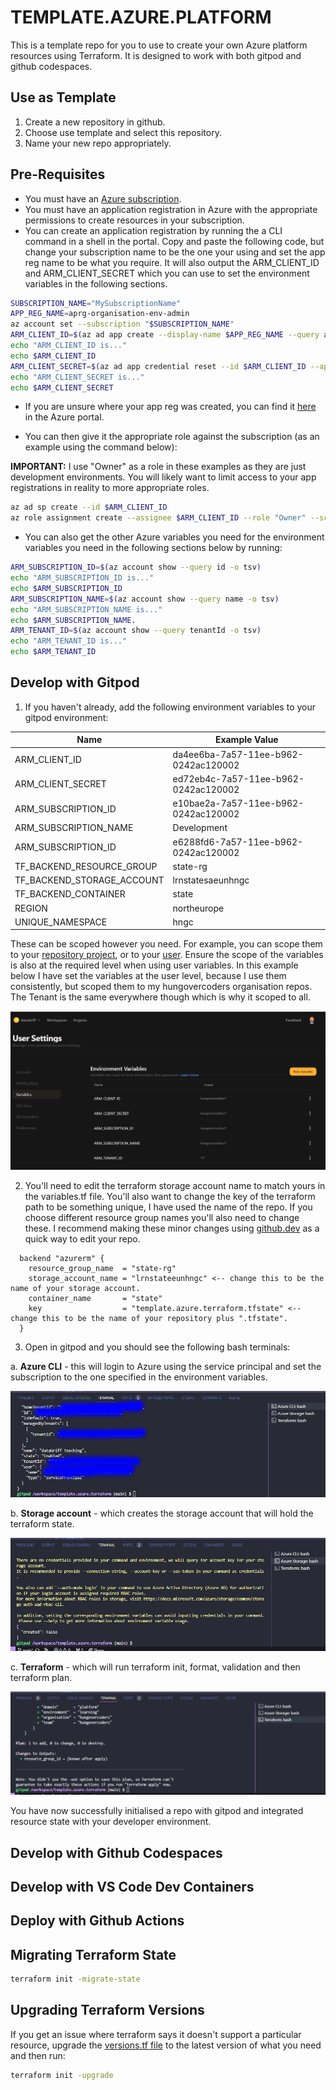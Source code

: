 # TEMPLATE.AZURE.PLATFORM

This is a template repo for you to use to create your own Azure platform resources using Terraform. It is designed to work with both gitpod and github codespaces.

## Use as Template

1. Create a new repository in github.
2. Choose use template and select this repository.
3. Name your new repo appropriately.

## Pre-Requisites

* You must have an [Azure subscription](https://portal.azure.com).
* You must have an application registration in Azure with the appropriate permissions to create resources in your subscription.
* You can create an application registration by running the a CLI command in a shell in the portal. Copy and paste the following code, but change your subscription name to be the one your using and set the app reg name to be what you require. It will also output the ARM_CLIENT_ID and ARM_CLIENT_SECRET which you can use to set the environment variables in the following sections.

```bash
SUBSCRIPTION_NAME="MySubscriptionName"
APP_REG_NAME=aprg-organisation-env-admin
az account set --subscription "$SUBSCRIPTION_NAME"
ARM_CLIENT_ID=$(az ad app create --display-name $APP_REG_NAME --query appId --output tsv)
echo "ARM_CLIENT_ID is..."
echo $ARM_CLIENT_ID
ARM_CLIENT_SECRET=$(az ad app credential reset --id $ARM_CLIENT_ID --append --years 1 --query password --output tsv)
echo "ARM_CLIENT_SECRET is..."
echo $ARM_CLIENT_SECRET
```

* If you are unsure where your app reg was created, you can find it [here](https://portal.azure.com/#view/Microsoft_AAD_IAM/ActiveDirectoryMenuBlade/~/RegisteredApps) in the Azure portal.

* You can then give it the appropriate role against the subscription (as an example using the command below):

**IMPORTANT:** I use "Owner" as a role in these examples as they are just development environments. You will likely want to limit access to your app registrations in reality to more appropriate roles.

```bash
az ad sp create --id $ARM_CLIENT_ID
az role assignment create --assignee $ARM_CLIENT_ID --role "Owner" --scope "/subscriptions/$ARM_SUBSCRIPTION_ID"
```

* You can also get the other Azure variables you need for the environment variables you need in the following sections below by running:

```bash
ARM_SUBSCRIPTION_ID=$(az account show --query id -o tsv)
echo "ARM_SUBSCRIPTION_ID is..."
echo $ARM_SUBSCRIPTION_ID
ARM_SUBSCRIPTION_NAME=$(az account show --query name -o tsv)
echo "ARM_SUBSCRIPTION_NAME is..."
echo $ARM_SUBSCRIPTION_NAME.
ARM_TENANT_ID=$(az account show --query tenantId -o tsv)
echo "ARM_TENANT_ID is..."
echo $ARM_TENANT_ID
```

## Develop with Gitpod

1. If you haven't already, add the following environment variables to your gitpod environment:


| Name  | Example Value  |
|---|---|
| ARM_CLIENT_ID  | da4ee6ba-7a57-11ee-b962-0242ac120002  |
| ARM_CLIENT_SECRET  |  ed72eb4c-7a57-11ee-b962-0242ac120002 |
| ARM_SUBSCRIPTION_ID  | e10bae2a-7a57-11ee-b962-0242ac120002  |
| ARM_SUBSCRIPTION_NAME  | Development  |
| ARM_SUBSCRIPTION_ID  | e6288fd6-7a57-11ee-b962-0242ac120002  |
| TF_BACKEND_RESOURCE_GROUP  |  state-rg |
| TF_BACKEND_STORAGE_ACCOUNT  |  lrnstatesaeunhngc |
| TF_BACKEND_CONTAINER  | state  |
| REGION  | northeurope  |
| UNIQUE_NAMESPACE | hngc |

These can be scoped however you need. For example, you can scope them to your [repository project](https://gitpod.io/projects), or to your [user](https://gitpod.io/user/variables).
Ensure the scope of the variables is also at the required level when using user variables. In this example below I have set the variables at the user level, because I use them consistently, but scoped them to my hungovercoders organisation repos. The Tenant is the same everywhere though which is why it scoped to all.

![Gitpod Variables](images/gitpod_variables.PNG)

2. You'll need to edit the terraform storage account name to match yours in the variables.tf file. You'll also want to change the key of the terraform path to be something unique, I have used the name of the repo. If you choose different resource group names you'll also need to change these. I recommend making these minor changes using [github.dev](https://github.dev) as a quick way to edit your repo.

```hcl
  backend "azurerm" {
    resource_group_name  = "state-rg"
    storage_account_name = "lrnstateeunhngc" <-- change this to be the name of your storage account.
    container_name       = "state"
    key                  = "template.azure.terraform.tfstate" <-- change this to be the name of your repository plus ".tfstate".
  }
```

3. Open in gitpod and you should see the following bash terminals:

a. **Azure CLI** - this will login to Azure using the service principal and set the subscription to the one specified in the environment variables.

![Gitpod Azure CLI](images/gitpod_azure_cli.PNG)

b. **Storage account** - which creates the storage account that will hold the terraform state.

![Gitpod Azure Storage](images/gitpod_azure_storage.PNG)

c. **Terraform** - which will run terraform init, format, validation and then terraform plan.

![Gitpod Terraform](images/gitpod_terraform.PNG)

You have now successfully initialised a repo with gitpod and integrated resource state with your developer environment.

## Develop with Github Codespaces

## Develop with VS Code Dev Containers

## Deploy with Github Actions

## Migrating Terraform State

```bash
terraform init -migrate-state
```

## Upgrading Terraform Versions

If you get an issue where terraform says it doesn't support a particular resource, upgrade the [versions.tf file](./terraform/versions.tf) to the latest version of what you need and then run: 

```bash
terraform init -upgrade
```
